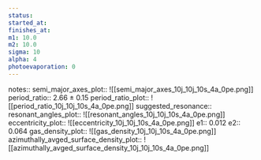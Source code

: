 ```yaml
---
status:
started_at:
finishes_at:
m1: 10.0
m2: 10.0
sigma: 10
alpha: 4
photoevaporation: 0
---
```


notes::
semi_major_axes_plot:: ![[semi_major_axes_10j_10j_10s_4a_0pe.png]]
period_ratio:: 2.66 ± 0.15
period_ratio_plot:: ![[period_ratio_10j_10j_10s_4a_0pe.png]]
suggested_resonance:: 
resonant_angles_plot:: ![[resonant_angles_10j_10j_10s_4a_0pe.png]]
eccentricity_plot:: ![[eccentricity_10j_10j_10s_4a_0pe.png]]
e1:: 0.012
e2:: 0.064
gas_density_plot:: ![[gas_density_10j_10j_10s_4a_0pe.png]]
azimuthally_avged_surface_density_plot:: ![[azimuthally_avged_surface_density_10j_10j_10s_4a_0pe.png]]
